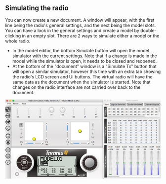 ## Simulating the radio

You can now create a new document. A window will appear, with the
first line being the radio's general settings, and the next being the
model slots. You can have a look in the general settings and create a
model by double-clicking in an empty slot.  There are 2 ways to
simulate either a model or the whole radio.

* In the model editor, the bottom Simulate button will open the model
  simulator with the current settings. Note that if a change is made
  in the model while the simulator is open, it needs to be closed and
  reopened.
* At the bottom of the "document" window is a "Simulate Tx" button
  that will open a similar simulator, however this time with an extra
  tab showing the radio's LCD screen and UI buttons. The virtual radio
  will have the same data as the document when the simulator is
  started. Note that changes on the radio interface are not carried
  over back to the document.

![](images/companion-simulator.png)
